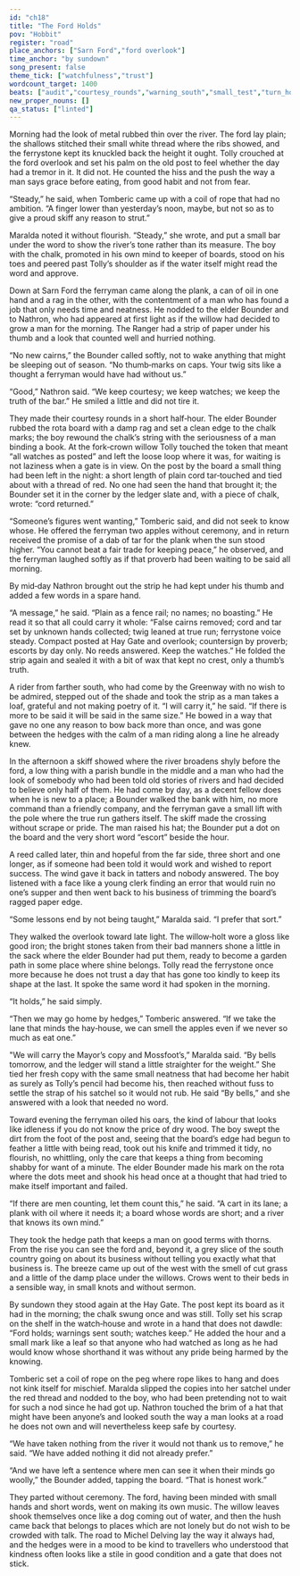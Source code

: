 ```yaml
---
id: "ch18"
title: "The Ford Holds"
pov: "Hobbit"
register: "road"
place_anchors: ["Sarn Ford","ford overlook"]
time_anchor: "by sundown"
song_present: false
theme_tick: ["watchfulness","trust"]
wordcount_target: 1400
beats: ["audit","courtesy_rounds","warning_south","small_test","turn_home"]
new_proper_nouns: []
qa_status: ["linted"]
---
```

Morning had the look of metal rubbed thin over the river. The ford lay plain; the shallows stitched their small white thread where the ribs showed, and the ferrystone kept its knuckled back the height it ought. Tolly crouched at the ford overlook and set his palm on the old post to feel whether the day had a tremor in it. It did not. He counted the hiss and the push the way a man says grace before eating, from good habit and not from fear.

“Steady,” he said, when Tomberic came up with a coil of rope that had no ambition. “A finger lower than yesterday’s noon, maybe, but not so as to give a proud skiff any reason to strut.”

Maralda noted it without flourish. “Steady,” she wrote, and put a small bar under the word to show the river’s tone rather than its measure. The boy with the chalk, promoted in his own mind to keeper of boards, stood on his toes and peered past Tolly’s shoulder as if the water itself might read the word and approve.

Down at Sarn Ford the ferryman came along the plank, a can of oil in one hand and a rag in the other, with the contentment of a man who has found a job that only needs time and neatness. He nodded to the elder Bounder and to Nathron, who had appeared at first light as if the willow had decided to grow a man for the morning. The Ranger had a strip of paper under his thumb and a look that counted well and hurried nothing.

“No new cairns,” the Bounder called softly, not to wake anything that might be sleeping out of season. “No thumb‑marks on caps. Your twig sits like a thought a ferryman would have had without us.”

“Good,” Nathron said. “We keep courtesy; we keep watches; we keep the truth of the bar.” He smiled a little and did not tire it.

They made their courtesy rounds in a short half‑hour. The elder Bounder rubbed the rota board with a damp rag and set a clean edge to the chalk marks; the boy rewound the chalk’s string with the seriousness of a man binding a book. At the fork‑crown willow Tolly touched the token that meant “all watches as posted” and left the loose loop where it was, for waiting is not laziness when a gate is in view. On the post by the board a small thing had been left in the night: a short length of plain cord tar‑touched and tied about with a thread of red. No one had seen the hand that brought it; the Bounder set it in the corner by the ledger slate and, with a piece of chalk, wrote: “cord returned.”

“Someone’s figures went wanting,” Tomberic said, and did not seek to know whose. He offered the ferryman two apples without ceremony, and in return received the promise of a dab of tar for the plank when the sun stood higher. “You cannot beat a fair trade for keeping peace,” he observed, and the ferryman laughed softly as if that proverb had been waiting to be said all morning.

By mid‑day Nathron brought out the strip he had kept under his thumb and added a few words in a spare hand.

“A message,” he said. “Plain as a fence rail; no names; no boasting.” He read it so that all could carry it whole: “False cairns removed; cord and tar set by unknown hands collected; twig leaned at true run; ferrystone voice steady. Compact posted at Hay Gate and overlook; countersign by proverb; escorts by day only. No reeds answered. Keep the watches.” He folded the strip again and sealed it with a bit of wax that kept no crest, only a thumb’s truth.

A rider from farther south, who had come by the Greenway with no wish to be admired, stepped out of the shade and took the strip as a man takes a loaf, grateful and not making poetry of it. “I will carry it,” he said. “If there is more to be said it will be said in the same size.” He bowed in a way that gave no one any reason to bow back more than once, and was gone between the hedges with the calm of a man riding along a line he already knew.

In the afternoon a skiff showed where the river broadens shyly before the ford, a low thing with a parish bundle in the middle and a man who had the look of somebody who had been told old stories of rivers and had decided to believe only half of them. He had come by day, as a decent fellow does when he is new to a place; a Bounder walked the bank with him, no more command than a friendly company, and the ferryman gave a small lift with the pole where the true run gathers itself. The skiff made the crossing without scrape or pride. The man raised his hat; the Bounder put a dot on the board and the very short word “escort” beside the hour.

A reed called later, thin and hopeful from the far side, three short and one longer, as if someone had been told it would work and wished to report success. The wind gave it back in tatters and nobody answered. The boy listened with a face like a young clerk finding an error that would ruin no one’s supper and then went back to his business of trimming the board’s ragged paper edge.

“Some lessons end by not being taught,” Maralda said. “I prefer that sort.”

They walked the overlook toward late light. The willow‑holt wore a gloss like good iron; the bright stones taken from their bad manners shone a little in the sack where the elder Bounder had put them, ready to become a garden path in some place where shine belongs. Tolly read the ferrystone once more because he does not trust a day that has gone too kindly to keep its shape at the last. It spoke the same word it had spoken in the morning.

“It holds,” he said simply.

“Then we may go home by hedges,” Tomberic answered. “If we take the lane that minds the hay‑house, we can smell the apples even if we never so much as eat one.”

"We will carry the Mayor’s copy and Mossfoot’s,” Maralda said. “By bells tomorrow, and the ledger will stand a little straighter for the weight.” She tied her fresh copy with the same small neatness that had become her habit as surely as Tolly’s pencil had become his, then reached without fuss to settle the strap of his satchel so it would not rub. He said “By bells,” and she answered with a look that needed no word.

Toward evening the ferryman oiled his oars, the kind of labour that looks like idleness if you do not know the price of dry wood. The boy swept the dirt from the foot of the post and, seeing that the board’s edge had begun to feather a little with being read, took out his knife and trimmed it tidy, no flourish, no whittling, only the care that keeps a thing from becoming shabby for want of a minute. The elder Bounder made his mark on the rota where the dots meet and shook his head once at a thought that had tried to make itself important and failed.

“If there are men counting, let them count this,” he said. “A cart in its lane; a plank with oil where it needs it; a board whose words are short; and a river that knows its own mind.”

They took the hedge path that keeps a man on good terms with thorns. From the rise you can see the ford and, beyond it, a grey slice of the south country going on about its business without telling you exactly what that business is. The breeze came up out of the west with the smell of cut grass and a little of the damp place under the willows. Crows went to their beds in a sensible way, in small knots and without sermon.

By sundown they stood again at the Hay Gate. The post kept its board as it had in the morning; the chalk swung once and was still. Tolly set his scrap on the shelf in the watch‑house and wrote in a hand that does not dawdle: “Ford holds; warnings sent south; watches keep.” He added the hour and a small mark like a leaf so that anyone who had watched as long as he had would know whose shorthand it was without any pride being harmed by the knowing.

Tomberic set a coil of rope on the peg where rope likes to hang and does not kink itself for mischief. Maralda slipped the copies into her satchel under the red thread and nodded to the boy, who had been pretending not to wait for such a nod since he had got up. Nathron touched the brim of a hat that might have been anyone’s and looked south the way a man looks at a road he does not own and will nevertheless keep safe by courtesy.

“We have taken nothing from the river it would not thank us to remove,” he said. “We have added nothing it did not already prefer.”

“And we have left a sentence where men can see it when their minds go woolly,” the Bounder added, tapping the board. “That is honest work.”

They parted without ceremony. The ford, having been minded with small hands and short words, went on making its own music. The willow leaves shook themselves once like a dog coming out of water, and then the hush came back that belongs to places which are not lonely but do not wish to be crowded with talk. The road to Michel Delving lay the way it always had, and the hedges were in a mood to be kind to travellers who understood that kindness often looks like a stile in good condition and a gate that does not stick.

